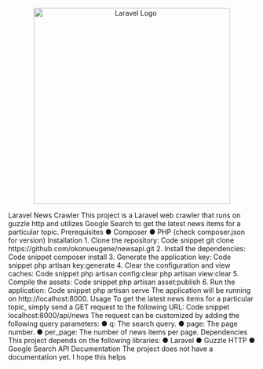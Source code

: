 <p align="center"><a href="https://laravel.com" target="_blank"><img src="https://raw.githubusercontent.com/laravel/art/master/logo-lockup/5%20SVG/2%20CMYK/1%20Full%20Color/laravel-logolockup-cmyk-red.svg" width="400" alt="Laravel Logo"></a></p>
Laravel News Crawler
This project is a Laravel web crawler that runs on guzzle http and utilizes Google
Search to get the latest news items for a particular topic.
Prerequisites
● Composer
● PHP (check composer.json for version)
Installation
1. Clone the repository:
Code snippet
git clone https://github.com/okonueugene/newsapi.git
2. Install the dependencies:
Code snippet
composer install
3. Generate the application key:
Code snippet
php artisan key:generate
4. Clear the configuration and view caches:
Code snippet
php artisan config:clear
php artisan view:clear
5. Compile the assets:
Code snippet
php artisan asset:publish
6. Run the application:
Code snippet
php artisan serve
The application will be running on http://localhost:8000.
Usage
To get the latest news items for a particular topic, simply send a GET request to the
following URL:
Code snippet
localhost:8000/api/news
The request can be customized by adding the following query parameters:
● q: The search query.
● page: The page number.
● per_page: The number of news items per page.
Dependencies
This project depends on the following libraries:
● Laravel
● Guzzle HTTP
● Google Search API
Documentation
The project does not have a documentation yet.
I hope this helps
